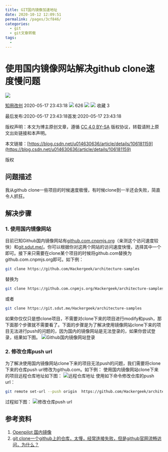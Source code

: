 ```yaml
---
title: GIT国内镜像加速地址
date: 2020-10-12 12:09:51
permalink: /pages/3cf846/
categories:
  - git
  - git文章转载
tags:
  - 
---
```

# 使用国内镜像网站解决github clone速度慢问题

![](https://csdnimg.cn/release/phoenix/template/new_img/original.png)

[知用改创](https://me.csdn.net/u014630636) 2020\-05\-17 23:43:18 ![](https://csdnimg.cn/release/phoenix/template/new_img/articleReadEyes.png) 626 ![](https://csdnimg.cn/release/phoenix/template/new_img/tobarCollect.png) ![](https://csdnimg.cn/release/phoenix/template/new_img/tobarCollectionActive.png) 收藏  3

最后发布:2020\-05\-17 23:43:18首发:2020\-05\-17 23:43:18

版权声明：本文为博主原创文章，遵循 [CC 4.0 BY\-SA](http://creativecommons.org/licenses/by-sa/4.0/) 版权协议，转载请附上原文出处链接和本声明。

本文链接：[https://blog.csdn.net/u014630636/article/details/106181159](https://blog.csdn.net/u014630636/article/details/106181159)

版权

## 问题描述

我从github clone一些项目的时候速度极慢，有时候clone到一半还会失败，简直令人抓狂。

## 解决步骤

### 1\. 使用国内镜像网站

目前已知Github国内镜像网站有[github.com.cnpmjs.org](https://github.com.cnpmjs.org/)（亲测这个访问速度较快）和[git.sdut.me/](https://git.sdut.me/)。你可以根据你对这两个网站的访问速度快慢，选择其中一个即可。接下来只需要在clone某个项目的时候将github.com替换为github.com.cnpmjs.org即可。如下例：

```bash
git clone https://github.com/Hackergeek/architecture-samples

```

替换为

```bash
git clone https://github.com.cnpmjs.org/Hackergeek/architecture-samples

```

或者

```bash
git clone https://git.sdut.me/Hackergeek/architecture-samples

```

如果你仅仅只是想clone项目，不需要对clone下来的项目进行modify和push，那下面那个步骤就不需要看了。下面的步骤是为了解决使用镜像网站clone下来的项目无法进行push的问题的，因为国内的镜像网站是无法登录的，如果你尝试登录，结果如下图。
![Github国内镜像网站登录](https://img-blog.csdnimg.cn/20200517225636888.png?x-oss-process=image/watermark,type_ZmFuZ3poZW5naGVpdGk,shadow_10,text_aHR0cHM6Ly9ibG9nLmNzZG4ubmV0L3UwMTQ2MzA2MzY=,size_16,color_FFFFFF,t_70)

### 2\. 修改仓库push url

为了解决使用国内镜像网站clone下来的项目无法push的问题，我们需要将clone下来的仓库push url修改为github.com。如下例：
使用国内镜像网站clone下来的项目远程仓库地址如下图： ![远程仓库地址](https://img-blog.csdnimg.cn/20200517230350701.png)
使用如下命令修改仓库的push url：

```bash
git remote set-url --push origin  https://github.com/Hackergeek/architecture-samples

```

过程如下图：
![修改仓库push url](https://img-blog.csdnimg.cn/20200517234111570.png?x-oss-process=image/watermark,type_ZmFuZ3poZW5naGVpdGk,shadow_10,text_aHR0cHM6Ly9ibG9nLmNzZG4ubmV0L3UwMTQ2MzA2MzY=,size_16,color_FFFFFF,t_70)

## 参考资料

1.  [Openpilot 国内镜像](https://doc.sdut.me/mirror.html)
2.  [git clone一个github上的仓库，太慢，经常连接失败，但是github官网流畅访问，为什么？](https://www.zhihu.com/question/27159393)